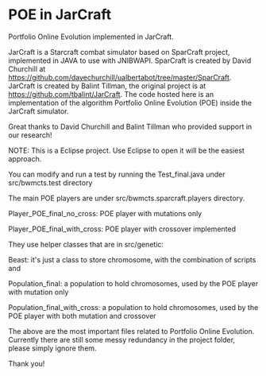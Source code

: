 POE in JarCraft
========

Portfolio Online Evolution implemented in JarCraft.

JarCraft is a Starcraft combat simulator based on SparCraft project, implemented in JAVA to use with JNIBWAPI.
SparCraft is created by David Churchill at https://github.com/davechurchill/ualbertabot/tree/master/SparCraft. JarCraft is created by Balint Tillman, the original project is at https://github.com/tbalint/JarCraft. The code hosted here is an implementation of the algorithm Portfolio Online Evolution (POE) inside the JarCraft simulator.

Great thanks to David Churchill and Balint Tillman who provided support in our research!


NOTE:
This is a Eclipse project. Use Eclipse to open it will be the easiest approach.

You can modify and run a test by running the Test_final.java under src/bwmcts.test directory

The main POE players are under src/bwmcts.sparcraft.players directory.

Player_POE_final_no_cross: POE player with mutations only

Player_POE_final_with_cross: POE player with crossover implemented

They use helper classes that are in src/genetic:

Beast: it's just a class to store chromosome, with the combination of scripts and 

Population_final: a population to hold chromosomes, used by the POE player with mutation only

Population_final_with_cross: a population to hold chromosomes, used by the POE player with both mutation and crossover

The above are the most important files related to Portfolio Online Evolution. Currently there are still some messy redundancy in the project folder, please simply ignore them.
 
Thank you!